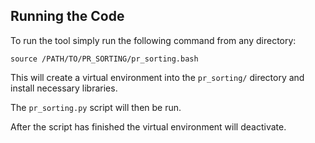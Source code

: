 ## Running the Code
To run the tool simply run the following command from any directory:

`source /PATH/TO/PR_SORTING/pr_sorting.bash`

This will create a virtual environment into the `pr_sorting/` directory and install necessary libraries.

The `pr_sorting.py` script will then be run.

After the script has finished the virtual environment will deactivate.
